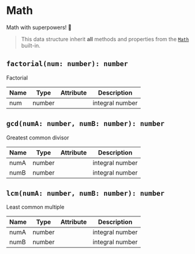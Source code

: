 # Math

Math with superpowers! 💪

> This data structure inherit **all** methods and properties from the [`Math`](https://developer.mozilla.org/en-US/docs/Web/JavaScript/Reference/Global_Objects/Math) built-in.

## `factorial(num: number): number`

Factorial

| Name | Type   | Attribute | Description     |
| ---- | ------ | --------- | --------------- |
| num  | number |           | integral number |

## `gcd(numA: number, numB: number): number`

Greatest common divisor

| Name | Type   | Attribute | Description     |
| ---- | ------ | --------- | --------------- |
| numA | number |           | integral number |
| numB | number |           | integral number |

## `lcm(numA: number, numB: number): number`

Least common multiple

| Name | Type   | Attribute | Description     |
| ---- | ------ | --------- | --------------- |
| numA | number |           | integral number |
| numB | number |           | integral number |
